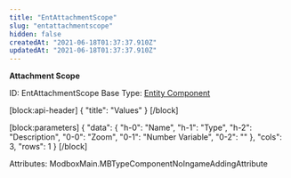 ```yaml
---
title: "EntAttachmentScope"
slug: "entattachmentscope"
hidden: false
createdAt: "2021-06-18T01:37:37.910Z"
updatedAt: "2021-06-18T01:37:37.910Z"
---
```

**Attachment Scope**


ID: EntAttachmentScope
Base Type: [Entity Component](doc:componententity)

[block:api-header]
{
  "title": "Values"
}
[/block]

[block:parameters]
{
  "data": {
    "h-0": "Name",
    "h-1": "Type",
    "h-2": "Description",
    "0-0": "Zoom",
    "0-1": "Number Variable",
    "0-2": ""
  },
  "cols": 3,
  "rows": 1
}
[/block]


Attributes:
ModboxMain.MBTypeComponentNoIngameAddingAttribute